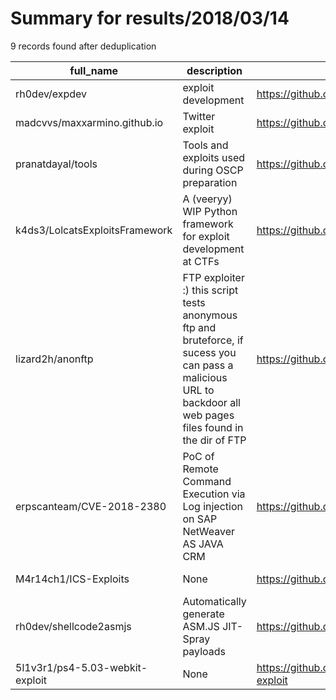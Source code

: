 
# Summary for results/2018/03/14
    
9 records found after deduplication

| full_name | description | html_url | matched_list | matched_count | pushed_at | size | stargazers_count | language | forks_count |
|---------------------------------|-----------------------------------------------------------------------------------------------------------------------------------------------------------------|----------------------------------------------------|------------------------------------------------------|-----------------|---------------------------|--------|--------------------|------------|---------------|
| rh0dev/expdev | exploit development | https://github.com/rh0dev/expdev | ['exploit'] | 1 | 2018-03-14 19:55:54+00:00 | 20 | 45 | HTML | 24 |
| madcvvs/maxxarmino.github.io | Twitter exploit | https://github.com/madcvvs/maxxarmino.github.io | ['exploit'] | 1 | 2018-03-14 18:49:31+00:00 | 24 | 0 | HTML | 0 |
| pranatdayal/tools | Tools and exploits used during OSCP preparation | https://github.com/pranatdayal/tools | ['exploit'] | 1 | 2018-03-14 17:10:45+00:00 | 96070 | 2 | | 7 |
| k4ds3/LolcatsExploitsFramework | A (veeryy) WIP Python framework for exploit development at CTFs | https://github.com/k4ds3/LolcatsExploitsFramework | ['exploit'] | 1 | 2018-03-14 21:15:02+00:00 | 26 | 2 | Python | 0 |
| lizard2h/anonftp | FTP exploiter :) this script tests anonymous ftp and bruteforce, if sucess you can pass a malicious URL to backdoor all web pages files found in the dir of FTP | https://github.com/lizard2h/anonftp | ['exploit'] | 1 | 2018-03-14 03:52:05+00:00 | 432 | 3 | Python | 1 |
| erpscanteam/CVE-2018-2380 | PoC of Remote Command Execution via Log injection on SAP NetWeaver AS JAVA CRM | https://github.com/erpscanteam/CVE-2018-2380 | ['command injection', 'cve poc', 'cve-2', 'exploit'] | 4 | 2018-03-14 12:13:43+00:00 | 7 | 50 | Python | 16 |
| M4r14ch1/ICS-Exploits | None | https://github.com/M4r14ch1/ICS-Exploits | ['exploit'] | 1 | 2018-03-14 16:39:51+00:00 | 14 | 0 | | 0 |
| rh0dev/shellcode2asmjs | Automatically generate ASM.JS JIT-Spray payloads | https://github.com/rh0dev/shellcode2asmjs | ['shellcode'] | 1 | 2018-03-14 20:25:20+00:00 | 25 | 35 | HTML | 15 |
| 5l1v3r1/ps4-5.03-webkit-exploit | None | https://github.com/5l1v3r1/ps4-5.03-webkit-exploit | ['exploit'] | 1 | 2018-03-14 04:47:41+00:00 | 9 | 0 | | 0 |
